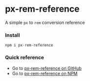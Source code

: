 # px-rem-reference

A simple <code>px</code> to <code>rem</code> conversion reference

### Install

```
npm i px-rem-reference
```

### Quick reference

- Go to [px-rem-reference on GitHub](https://github.com/guylepage3/px-rem-reference/blob/master/px-rem-reference.md)
- Go to [px-rem-reference on NPM](https://www.npmjs.com/package/px-rem-reference)